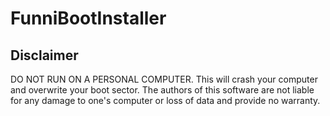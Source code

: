 # FunniBootInstaller

## Disclaimer

DO NOT RUN ON A PERSONAL COMPUTER.
This will crash your computer and overwrite your boot sector.
The authors of this software are not liable for any damage to one's computer or loss of data and provide no warranty.
